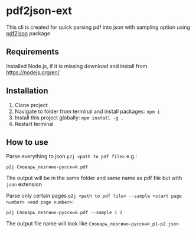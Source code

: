 # pdf2json-ext
This cli is created for quick parsing pdf into json with sampling option using [pdf2json](github.com/modesty/pdf2json) package

## Requirements
Installed Node.js, if it is missing download and install from https://nodejs.org/en/

## Installation
1. Clone project
2. Navigate to folder from terminal and install packages: `npm i`
3. Install this project globally: `npm install -g .`
4. Restart terminal

## How to use
Parse everything to json `p2j <path to pdf file>` e.g.:
```
p2j Словарь_лезгино-русский.pdf
```
The output will be in the same folder and same name as pdf file but with `json` extension

Parse only certain pages  `p2j <path to pdf file> --sample <start page number> <end page number>`:
```
p2j Словарь_лезгино-русский.pdf --sample 1 2
```
The output file name will look like `Словарь_лезгино-русский_p1-p2.json`
